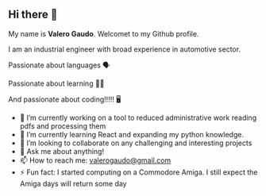 ## Hi there 👋

My name is **Valero Gaudo**. Welcomet to my Github profile.

I am an industrial engineer with broad experience in automotive sector. 

Passionate about languages 🗣

Passionate about learning 👨‍🏫

And passionate about coding!!!!! 🖥


- 🔭 I’m currently working on a tool to reduced administrative work reading pdfs and processing them
- 🌱 I’m currently learning React and expanding my python knowledge.
- 👯 I’m looking to collaborate on any challenging and interesting projects
- 💬 Ask me about anything!
- 📫 How to reach me: valerogaudo@gmail.com
- ⚡ Fun fact: I started computing on a Commodore Amiga. I still expect the Amiga days will return some day

